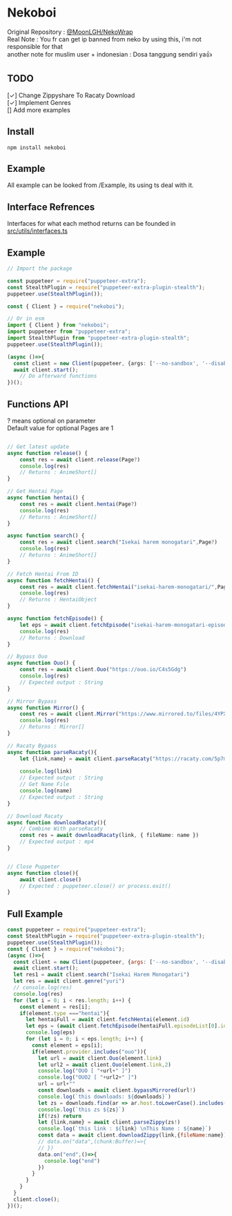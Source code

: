# Nekoboi
Original Repository : <a href="https://github.com/MoonLGH/nekoWrap">@MoonLGH/NekoWrap</a></br>
Real Note : You fr can get ip banned from neko by using this, i'm not responsible for that</br>
another note for muslim user + indonesian : Dosa tanggung sendiri ya👍

## TODO

[✓] Change Zippyshare To Racaty Download</br>
[✓] Implement Genres </br>
[] Add more examples </br>

## Install

```
npm install nekoboi
```

## Example
All example can be looked from /Example, its using ts deal with it.


## Interface Refrences
Interfaces for what each method returns can be founded in [src/utils/interfaces.ts](https://github.com/wffzy/nekoboi/blob/main/src/utils/interfaces.ts)

## Example

```ts
// Import the package

const puppeteer = require("puppeteer-extra");
const StealthPlugin = require("puppeteer-extra-plugin-stealth");
puppeteer.use(StealthPlugin());

const { Client } = require("nekoboi");

// Or in esm
import { Client } from "nekoboi";
import puppeteer from "puppeteer-extra";
import StealthPlugin from "puppeteer-extra-plugin-stealth";
puppeteer.use(StealthPlugin());

(async ()=>{
  const client = new Client(puppeteer, {args: ['--no-sandbox', '--disable-setuid-sandbox']});
  await client.start();
    // Do afterward functions
})();
```

## Functions API
? means optional on parameter </br>
Default value for optional Pages are 1

```ts

// Get latest update
async function release() {
    const res = await client.release(Page?)
    console.log(res)
    // Returns : AnimeShort[]
}

// Get Hentai Page
async function hentai() {
    const res = await client.hentai(Page?)
    console.log(res)
    // Returns : AnimeShort[]
}

async function search() {
    const res = await client.search("Isekai harem monogatari",Page?)
    console.log(res)
    // Returns : AnimeShort[]
}

// Fetch Hentai From ID
async function fetchHentai() {
    const res = await client.fetchHentai("isekai-harem-monogatari/",Page?)
    console.log(res)
    // Returns : HentaiObject
}

async function fetchEpisode() {
    let eps = await client.fetchEpisode("isekai-harem-monogatari-episode-2-subtitle-indonesia/")
    console.log(res)
    // Returns : Download
}

// Bypass Ouo
async function Ouo() {
    const res = await client.Ouo("https://ouo.io/C4s5Gdg")
    console.log(res)
    // Expected output : String
}

// Mirror Bypass
async function Mirror() {
    const res = await client.Mirror("https://www.mirrored.to/files/4YPX8MZW/[NekoPoi]_Isekai_Harem_Monogatari_-_01_[720P][nekopoi.care].mp4_links")
    console.log(res)
    // Returns : Mirror[]
}

// Racaty Bypass
async function parseRacaty(){
    let {link,name} = await client.parseRacaty("https://racaty.com/5p7mglv5k4vx")
    
    console.log(link)
    // Expected output : String
    // Get Name File
    console.log(name)
    // Expected output : String
}

// Download Racaty
async function downloadRacaty(){
    // Combine With parseRacaty
    const res = await downloadRacaty(link, { fileName: name })
    // Expected output : mp4
}


// Close Puppeter
async function close(){
    await client.close()
    // Expected : puppeteer.close() or process.exit() 
}

```


## Full Example 
```javascript
const puppeteer = require("puppeteer-extra");
const StealthPlugin = require("puppeteer-extra-plugin-stealth");
puppeteer.use(StealthPlugin());
const { Client } = require("nekoboi");
(async ()=>{
  const client = new Client(puppeteer, {args: ['--no-sandbox', '--disable-setuid-sandbox']});
  await client.start();
  let res1 = await client.search("Isekai Harem Monogatari")
  let res = await client.genre("yuri")
  // console.log(res)
  console.log(res)
  for (let i = 0; i < res.length; i++) {
    const element = res[i];
    if(element.type ==="hentai"){
      let hentaiFull = await client.fetchHentai(element.id)
      let eps = (await client.fetchEpisode(hentaiFull.episodeList[0].id))[0].list
      console.log(eps)
      for (let i = 0; i < eps.length; i++) {
        const element = eps[i];
        if(element.provider.includes("ouo")){
          let url = await client.Ouo(element.link)
          let url2 = await client.Ouo(element.link,2)
          console.log("OUO [ "+url+" ]")
          console.log("OUO2 [ "+url2+" ]")
          url = url+""
          const downloads = await client.bypassMirrored(url!)
          console.log(`this downloads: ${downloads}`)
          let zs = downloads.find(ar => ar.host.toLowerCase().includes("zippy"))?.url
          console.log(`this zs ${zs}`)
          if(!zs) return
          let {link,name} = await client.parseZippy(zs!)
          console.log(`this link : ${link} \nThis Name : ${name}`)
          const data = await client.downloadZippy(link,{fileName:name})
          // data.on("data",(chunk:Buffer)=>{
          // })
          data.on("end",()=>{
            console.log("end")
          })
        }
      }
    }
  }
  client.close();
})();
```
